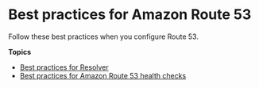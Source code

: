 # Best practices for Amazon Route 53<a name="best-practices"></a>

Follow these best practices when you configure Route 53\.

**Topics**
+ [Best practices for Resolver](best-practices-resolver.md)
+ [Best practices for Amazon Route 53 health checks](best-practices-healthchecks.md)